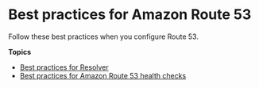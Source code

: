 # Best practices for Amazon Route 53<a name="best-practices"></a>

Follow these best practices when you configure Route 53\.

**Topics**
+ [Best practices for Resolver](best-practices-resolver.md)
+ [Best practices for Amazon Route 53 health checks](best-practices-healthchecks.md)